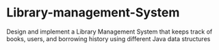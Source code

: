 # Library-management-System
Design and implement a Library Management System that keeps track of books, users, and borrowing history using different Java data structures
